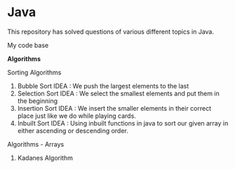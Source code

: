 # Java
This repository has solved questions of various different topics in Java.

My code base

**Algorithms**

Sorting Algorithms

1. Bubble Sort
   IDEA : We push the largest elements to the last
3. Selection Sort
   IDEA : We select the smallest elements and put them in the beginning
5. Insertion Sort
   IDEA : We insert the smaller elements in their correct place just like we do while playing cards.
6. Inbuilt Sort
   IDEA : Using inbuilt functions in java to sort our given array in either ascending or descending order.

Algorithms - Arrays

1. Kadanes Algorithm
